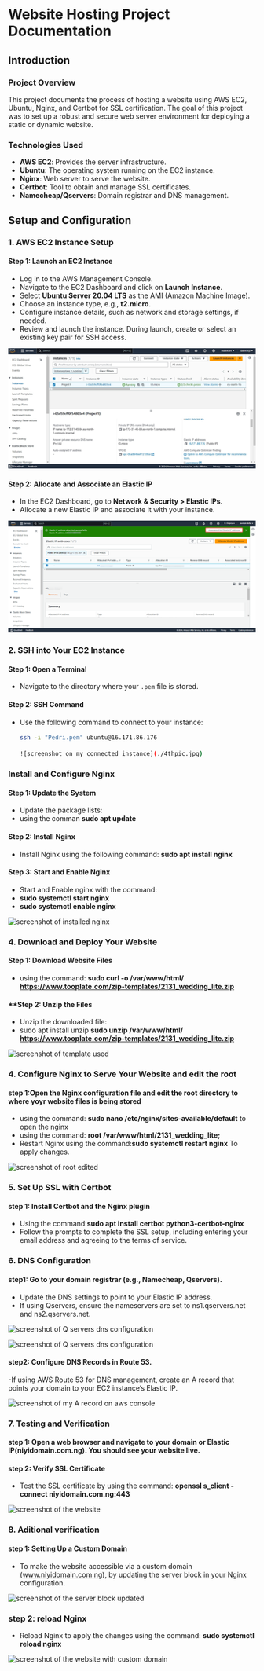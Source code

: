  # **Website Hosting Project Documentation**

## **Introduction**

### **Project Overview**
This project documents the process of hosting a website using AWS EC2, Ubuntu, Nginx, and Certbot for SSL certification. The goal of this project was to set up a robust and secure web server environment for deploying a static or dynamic website.

### **Technologies Used**
- **AWS EC2**: Provides the server infrastructure.
- **Ubuntu**: The operating system running on the EC2 instance.
- **Nginx**: Web server to serve the website.
- **Certbot**: Tool to obtain and manage SSL certificates.
- **Namecheap/Qservers**: Domain registrar and DNS management.

## **Setup and Configuration**

### **1. AWS EC2 Instance Setup**

#### **Step 1: Launch an EC2 Instance**
- Log in to the AWS Management Console.
- Navigate to the EC2 Dashboard and click on **Launch Instance**.
- Select **Ubuntu Server 20.04 LTS** as the AMI (Amazon Machine Image).
- Choose an instance type, e.g., **t2.micro**.
- Configure instance details, such as network and storage settings, if needed.
- Review and launch the instance. During launch, create or select an existing key pair for SSH access.

![screenshot of my aws console and instance](onepic.jpg)

#### **Step 2: Allocate and Associate an Elastic IP**
- In the EC2 Dashboard, go to **Network & Security > Elastic IPs**.
- Allocate a new Elastic IP and associate it with your instance.

![screenshot of allocating and associating an elastic ip and instance](3rdpic.png)


### **2. SSH into Your EC2 Instance**

#### **Step 1: Open a Terminal**
- Navigate to the directory where your `.pem` file is stored.

#### **Step 2: SSH Command**
- Use the following command to connect to your instance:
  ```bash
  ssh -i "Pedri.pem" ubuntu@16.171.86.176

  ![screenshot on my connected instance](./4thpic.jpg)


###  **Install and Configure Nginx**

#### **Step 1: Update the System**
- Update the package lists:
- using the comman **sudo apt update**

#### **Step 2: Install Ngin**x
- Install Nginx using the following command: **sudo apt install nginx**

#### **Step 3: Start and Enable Nginx**
- Start and Enable nginx with the command:
- **sudo systemctl start nginx**
- **sudo systemctl enable nginx**

![screenshot of installed nginx](./secondpic.png)

### **4. Download and Deploy Your Website**

#### **Step 1: Download Website Files**
- using the command: **sudo curl -o /var/www/html/ https://www.tooplate.com/zip-templates/2131_wedding_lite.zip**

#### **Step 2: Unzip the Files 
- Unzip the downloaded file:
- sudo apt install unzip
**sudo unzip /var/www/html/ https://www.tooplate.com/zip-templates/2131_wedding_lite.zip**

![screenshot of template used](./6thpic.jpg)

### **4. Configure Nginx to Serve Your Website and edit the root**

#### **step 1:Open the Nginx configuration file and edit the root directory to where yoyr website files is being stored**
- using the command: **sudo nano /etc/nginx/sites-available/default** to open the nginx
- using the command: **root /var/www/html/2131_wedding_lite;**
- Restart Nginx using the command:**sudo systemctl restart nginx** To apply changes.

![screenshot of root edited](./5th.jpg)

### **5. Set Up SSL with Certbot**

#### **step 1: Install Certbot and the Nginx plugin**
- Using the command:**sudo apt install certbot python3-certbot-nginx**
- Follow the prompts to complete the SSL setup, including entering your email address and agreeing to the terms of service.

### **6.  DNS Configuration**

#### **step1: Go to your domain registrar (e.g., Namecheap, Qservers).**
- Update the DNS settings to point to your Elastic IP address.
- If using Qservers, ensure the nameservers are set to ns1.qservers.net and ns2.qservers.net.

![screenshot of Q servers dns configuration](./10th.jpg)

![screenshot of Q servers dns configuration](./11th.jpg)

#### **step2: Configure DNS Records in Route 53.**
-If using AWS Route 53 for DNS management, create an A record that points your domain to your EC2 instance’s Elastic IP.

![screenshot of my A record on aws console](./7th.jpg)

### **7. Testing and Verification**

#### **step 1: Open a web browser and navigate to your domain or Elastic IP(niyidomain.com.ng). You should see your website live.**

#### **step 2: Verify SSL Certificate**
- Test the SSL certificate by using the command: **openssl s_client -connect niyidomain.com.ng:443**

![screenshot of the website](./8th.jpg)

### **8. Aditional verification**

#### **step 1:  Setting Up a Custom Domain**
- To make the website accessible via a custom domain (www.niyidomain.com.ng), by updating the server block in your Nginx configuration.

![screenshot of the server block updated](./12th.jpg)

### **step 2: reload Nginx**
- Reload Nginx to apply the changes using the command: **sudo systemctl reload nginx**

![screenshot of the website with custom domain](./13th.jpg)